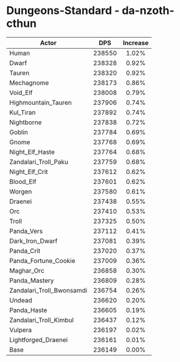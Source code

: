 # Dungeons-Standard - da-nzoth-cthun
| Actor | DPS | Increase |
|---|:---:|:---:|
|Human|238550|1.02%|
|Dwarf|238328|0.92%|
|Tauren|238320|0.92%|
|Mechagnome|238173|0.86%|
|Void_Elf|238008|0.79%|
|Highmountain_Tauren|237906|0.74%|
|Kul_Tiran|237892|0.74%|
|Nightborne|237838|0.72%|
|Goblin|237784|0.69%|
|Gnome|237768|0.69%|
|Night_Elf_Haste|237764|0.68%|
|Zandalari_Troll_Paku|237759|0.68%|
|Night_Elf_Crit|237612|0.62%|
|Blood_Elf|237601|0.62%|
|Worgen|237580|0.61%|
|Draenei|237438|0.55%|
|Orc|237410|0.53%|
|Troll|237325|0.50%|
|Panda_Vers|237112|0.41%|
|Dark_Iron_Dwarf|237081|0.39%|
|Panda_Crit|237020|0.37%|
|Panda_Fortune_Cookie|237009|0.36%|
|Maghar_Orc|236858|0.30%|
|Panda_Mastery|236809|0.28%|
|Zandalari_Troll_Bwonsamdi|236754|0.26%|
|Undead|236620|0.20%|
|Panda_Haste|236605|0.19%|
|Zandalari_Troll_Kimbul|236437|0.12%|
|Vulpera|236197|0.02%|
|Lightforged_Draenei|236161|0.01%|
|Base|236149|0.00%|
